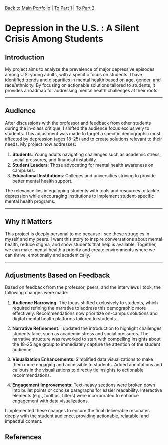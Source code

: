 [Back to Main Portfolio](README.md) | [To Part 1](final_project_Aagam.md) | [To Part 2](final_project_Aagam2.md)

# Depression in the U.S. : A Silent Crisis Among Students

## **Introduction**
My project aims to analyze the prevalence of major depressive episodes among U.S. young adults, with a specific focus on students. I have identified trends and disparities in mental health based on age, gender, and race/ethnicity. By focusing on actionable solutions tailored to students, it provides a roadmap for addressing mental health challenges at their roots.

---

## **Audience**
After discussions with the professor and feedback from other students during the in-class critique, I shifted the audience focus exclusively to students. This adjustment was made to target a specific demographic most affected by depression (ages 18–25) and to create solutions relevant to their needs. My project now addresses:
1. **Students**: Young adults navigating challenges such as academic stress, social pressures, and financial instability.
2. **Student Leaders**: Those advocating for mental health awareness on campuses.
3. **Educational Institutions**: Colleges and universities striving to provide better mental health support.

The relevance lies in equipping students with tools and resources to tackle depression while encouraging institutions to implement student-specific mental health programs.

---

## Why It Matters
This project is deeply personal to me because I see these struggles in myself and my peers. I want this story to inspire conversations about mental health, reduce stigma, and show students that help is available. Together, we can make mental health a priority and create environments where we can thrive, emotionally and academically.

---

## **Adjustments Based on Feedback**
Based on feedback from the professor, peers, and the interviews I took, the following changes were made:
1. **Audience Narrowing**:
   The focus shifted exclusively to students, which required refining the narrative to address this demographic more effectively.
   Recommendations now prioritize on-campus solutions and digital mental health platforms tailored to students.

2. **Narrative Refinement**:
   I updated the introduction to highlight challenges students face, such as academic stress and social pressures.
   The narrative structure was reworked to start with compelling insights about the 18–25 age group to immediately capture the attention of the student audience.

3. **Visualization Enhancements**:
   Simplified data visualizations to make them more engaging and accessible to students.
   Added annotations and callouts in the visualizations to directly tie insights to actionable recommendations.

4. **Engagement Improvements**:
   Text-heavy sections were broken down into bullet points or concise paragraphs for easier readability.
   Interactive elements (e.g., tooltips, filters) were incorporated to enhance engagement with data visualizations.

I implemented these changes to ensure the final deliverable resonates deeply with the student audience, providing actionable, relatable, and impactful content.

## References


